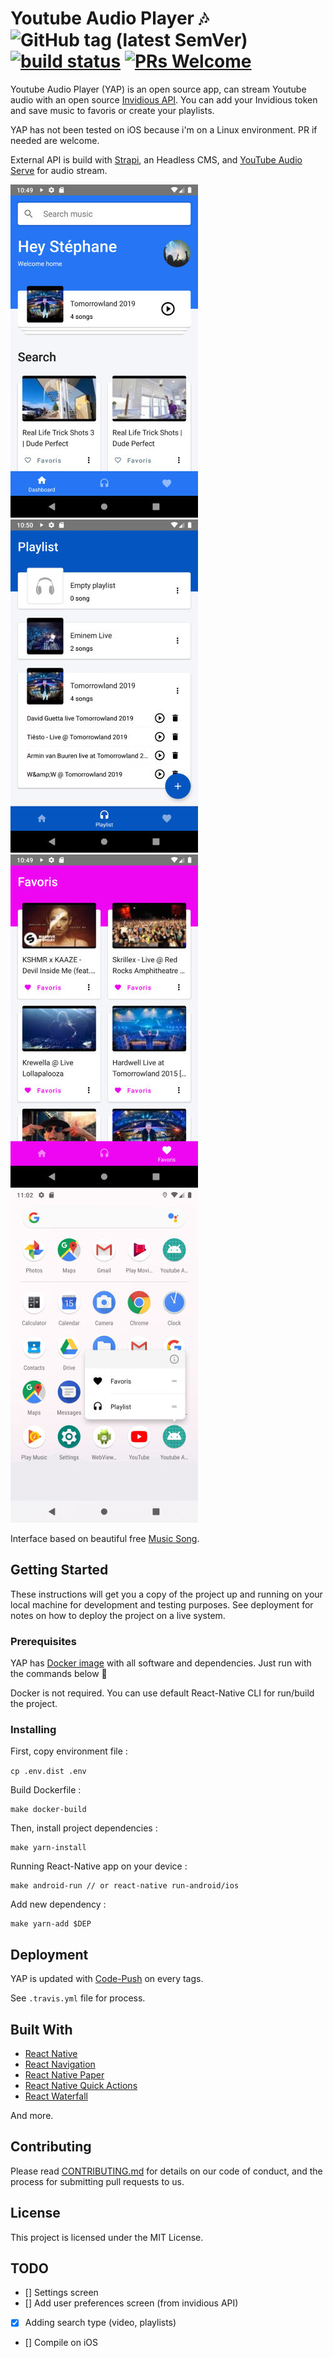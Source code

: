# Youtube Audio Player :notes: ![GitHub tag (latest SemVer)](https://img.shields.io/github/v/tag/stephane-r/Youtube-Audio-Player) [![build status](https://img.shields.io/travis/stephane-r/Youtube-Audio-Player/master.svg?style=flat-square)](https://travis-ci.org/stephane-r/Youtube-Audio-Player) [![PRs Welcome](https://img.shields.io/badge/PRs-welcome-brightgreen.svg)](https://reactjs.org/docs/how-to-contribute.html#your-first-pull-request)

Youtube Audio Player (YAP) is an open source app, can stream Youtube audio with an open source [Invidious API](https://github.com/omarroth/invidious). You can add your Invidious token and save music to favoris or create your playlists.

YAP has not been tested on iOS because i'm on a Linux environment. PR if needed are welcome.

External API is build with [Strapi](https://strapi.io/), an Headless CMS, and [YouTube Audio Serve](https://github.com/stephane-r/Youtube-Audio-Server) for audio stream.

![Dashboard screen](./docs/dashboard.jpg)
![Playlist screen](./docs/playlists.jpg)
![Favoris screen](./docs/favoris.jpg)
![Quick Actions](./docs/quick-actions.jpg)

Interface based on beautiful free [Music Song](https://www.uplabs.com/posts/music-song).

## Getting Started

These instructions will get you a copy of the project up and running on your local machine for development and testing purposes. See deployment for notes on how to deploy the project on a live system.

### Prerequisites

YAP has [Docker image](https://github.com/stephane-r/react-native-docker) with all software and dependencies. Just run with the commands below :rocket:

Docker is not required. You can use default React-Native CLI for run/build the project.

### Installing

First, copy environment file :

`cp .env.dist .env`

Build Dockerfile :

```
make docker-build
```

Then, install project dependencies :

```
make yarn-install
```

Running React-Native app on your device :

```
make android-run // or react-native run-android/ios
```

Add new dependency :

```
make yarn-add $DEP
```

## Deployment

YAP is updated with [Code-Push](https://github.com/Microsoft/code-push/tree/master/cli) on every tags.

See `.travis.yml` file for process.

## Built With

- [React Native](https://facebook.github.io/react-native/)
- [React Navigation](https://reactnavigation.org/)
- [React Native Paper](https://github.com/callstack/react-native-paper)
- [React Native Quick Actions](https://github.com/jordanbyron/react-native-quick-actions)
- [React Waterfall](https://github.com/didierfranc/react-waterfall)

And more.

## Contributing

Please read [CONTRIBUTING.md]() for details on our code of conduct, and the process for submitting pull requests to us.

## License

This project is licensed under the MIT License.

## TODO

- [] Settings screen
- [] Add user preferences screen (from invidious API)
- [x] Adding search type (video, playlists)
- [] Compile on iOS
